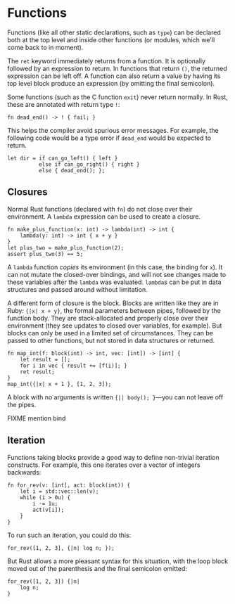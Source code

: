# Functions

Functions (like all other static declarations, such as `type`) can be
declared both at the top level and inside other functions (or modules,
which we'll come back to in moment).

The `ret` keyword immediately returns from a function. It is
optionally followed by an expression to return. In functions that
return `()`, the returned expression can be left off. A function can
also return a value by having its top level block produce an
expression (by omitting the final semicolon).

Some functions (such as the C function `exit`) never return normally.
In Rust, these are annotated with return type `!`:

    fn dead_end() -> ! { fail; }

This helps the compiler avoid spurious error messages. For example,
the following code would be a type error if `dead_end` would be
expected to return.

    let dir = if can_go_left() { left }
              else if can_go_right() { right }
              else { dead_end(); };

## Closures

Normal Rust functions (declared with `fn`) do not close over their
environment. A `lambda` expression can be used to create a closure.

    fn make_plus_function(x: int) -> lambda(int) -> int {
        lambda(y: int) -> int { x + y }
    }
    let plus_two = make_plus_function(2);
    assert plus_two(3) == 5;

A `lambda` function *copies* its environment (in this case, the
binding for `x`). It can not mutate the closed-over bindings, and will
not see changes made to these variables after the `lambda` was
evaluated. `lambda`s can be put in data structures and passed around
without limitation.

A different form of closure is the block. Blocks are written like they
are in Ruby: `{|x| x + y}`, the formal parameters between pipes,
followed by the function body. They are stack-allocated and properly
close over their environment (they see updates to closed over
variables, for example). But blocks can only be used in a limited set
of circumstances. They can be passed to other functions, but not
stored in data structures or returned.

    fn map_int(f: block(int) -> int, vec: [int]) -> [int] {
        let result = [];
        for i in vec { result += [f(i)]; }
        ret result;
    }
    map_int({|x| x + 1 }, [1, 2, 3]);

A block with no arguments is written `{|| body(); }`—you can not leave
off the pipes.

FIXME mention bind

## Iteration

Functions taking blocks provide a good way to define non-trivial
iteration constructs. For example, this one iterates over a vector
of integers backwards:

    fn for_rev(v: [int], act: block(int)) {
        let i = std::vec::len(v);
        while (i > 0u) {
            i -= 1u;
            act(v[i]);
        }
    }

To run such an iteration, you could do this:

    for_rev([1, 2, 3], {|n| log n; });

But Rust allows a more pleasant syntax for this situation, with the
loop block moved out of the parenthesis and the final semicolon
omitted:

    for_rev([1, 2, 3]) {|n|
        log n;
    }
